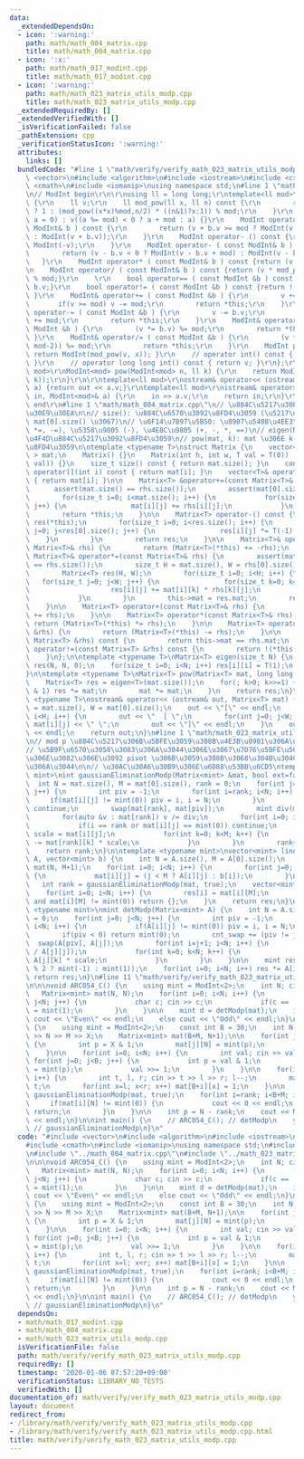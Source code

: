 ```yaml
---
data:
  _extendedDependsOn:
  - icon: ':warning:'
    path: math/math_004_matrix.cpp
    title: math/math_004_matrix.cpp
  - icon: ':x:'
    path: math/math_017_modint.cpp
    title: math/math_017_modint.cpp
  - icon: ':warning:'
    path: math/math_023_matrix_utils_modp.cpp
    title: math/math_023_matrix_utils_modp.cpp
  _extendedRequiredBy: []
  _extendedVerifiedWith: []
  _isVerificationFailed: false
  _pathExtension: cpp
  _verificationStatusIcon: ':warning:'
  attributes:
    links: []
  bundledCode: "#line 1 \"math/verify/verify_math_023_matrix_utils_modp.cpp\"\n#include\
    \ <vector>\n#include <algorithm>\n#include <iostream>\n#include <cstdio>\n#include\
    \ <cmath>\n#include <iomanip>\nusing namespace std;\n#line 1 \"math/math_017_modint.cpp\"\
    \n// ModInt begin\r\n\r\nusing ll = long long;\r\ntemplate<ll mod>\r\nstruct ModInt\
    \ {\r\n    ll v;\r\n    ll mod_pow(ll x, ll n) const {\r\n        return (!n)\
    \ ? 1 : (mod_pow((x*x)%mod,n/2) * ((n&1)?x:1)) % mod;\r\n    }\r\n    ModInt(ll\
    \ a = 0) : v((a %= mod) < 0 ? a + mod : a) {}\r\n    ModInt operator+ ( const\
    \ ModInt& b ) const {\r\n        return (v + b.v >= mod ? ModInt(v + b.v - mod)\
    \ : ModInt(v + b.v));\r\n    }\r\n    ModInt operator- () const {\r\n        return\
    \ ModInt(-v);\r\n    }\r\n    ModInt operator- ( const ModInt& b ) const {\r\n\
    \        return (v - b.v < 0 ? ModInt(v - b.v + mod) : ModInt(v - b.v));\r\n \
    \   }\r\n    ModInt operator* ( const ModInt& b ) const {return (v * b.v) % mod;}\r\
    \n    ModInt operator/ ( const ModInt& b ) const {return (v * mod_pow(b.v, mod-2))\
    \ % mod;}\r\n    \r\n    bool operator== ( const ModInt &b ) const {return v ==\
    \ b.v;}\r\n    bool operator!= ( const ModInt &b ) const {return !(*this == b);\
    \ }\r\n    ModInt& operator+= ( const ModInt &b ) {\r\n        v += b.v;\r\n \
    \       if(v >= mod) v -= mod;\r\n        return *this;\r\n    }\r\n    ModInt&\
    \ operator-= ( const ModInt &b ) {\r\n        v -= b.v;\r\n        if(v < 0) v\
    \ += mod;\r\n        return *this;\r\n    }\r\n    ModInt& operator*= ( const\
    \ ModInt &b ) {\r\n        (v *= b.v) %= mod;\r\n        return *this;\r\n   \
    \ }\r\n    ModInt& operator/= ( const ModInt &b ) {\r\n        (v *= mod_pow(b.v,\
    \ mod-2)) %= mod;\r\n        return *this;\r\n    }\r\n    ModInt pow(ll x) {\
    \ return ModInt(mod_pow(v, x)); }\r\n    // operator int() const { return int(v);\
    \ }\r\n    // operator long long int() const { return v; }\r\n};\r\n\r\ntemplate<ll\
    \ mod>\r\nModInt<mod> pow(ModInt<mod> n, ll k) {\r\n    return ModInt<mod>(n.mod_pow(n.v,\
    \ k));\r\n}\r\n\r\ntemplate<ll mod>\r\nostream& operator<< (ostream& out, ModInt<mod>\
    \ a) {return out << a.v;}\r\ntemplate<ll mod>\r\nistream& operator>> (istream&\
    \ in, ModInt<mod>& a) {\r\n    in >> a.v;\r\n    return in;\r\n}\r\n\r\n// ModInt\
    \ end\r\n#line 1 \"math/math_004_matrix.cpp\"\n// \u884C\u5217\u30E9\u30A4\u30D6\
    \u30E9\u30EA\n\n// size(): \u884C\u6570\u3092\u8FD4\u3059 (\u5217\u6570\u306F\
    \ mat[0].size() \u3067)\n// \u6F14\u7B97\u5B50: \u8907\u5408\u4EE3\u5165 (+=,\
    \ *=, -=), \u5358\u9805 (-), \u4E8C\u9805 (+, -, *, ==)\n// eigen(N): N*N \u5358\
    \u4F4D\u884C\u5217\u3092\u8FD4\u3059\n// pow(mat, k): mat \u306E k \u4E57\u3092\
    \u8FD4\u3059\n\ntemplate <typename T>\nstruct Matrix {\n    vector< vector<T>\
    \ > mat;\n    Matrix() {}\n    Matrix(int h, int w, T val = T(0)) : mat(h, vector<T>(w,\
    \ val)) {}\n    size_t size() const { return mat.size(); }\n    const vector<T>&\
    \ operator[](int i) const { return mat[i]; }\n    vector<T>& operator[](int i)\
    \ { return mat[i]; }\n\n    Matrix<T> &operator+=(const Matrix<T>& rhs) {\n  \
    \      assert(mat.size() == rhs.size());\n        assert(mat[0].size() == rhs[0].size());\n\
    \        for(size_t i=0; i<mat.size(); i++) {\n            for(size_t j=0; j<mat[0].size();\
    \ j++) {\n                mat[i][j] += rhs[i][j];\n            }\n        }\n\
    \        return *this;\n    }\n\n    Matrix<T> operator-() const {\n        Matrix<T>\
    \ res(*this);\n        for(size_t i=0; i<res.size(); i++) {\n            for(size_t\
    \ j=0; j<res[0].size(); j++) {\n                res[i][j] *= T(-1);\n        \
    \    }\n        }\n        return res;\n    }\n\n    Matrix<T>& operator-=(const\
    \ Matrix<T>& rhs) {\n        return (Matrix<T>(*this) += -rhs);\n    }\n\n   \
    \ Matrix<T>& operator*=(const Matrix<T>& rhs) {\n        assert(mat[0].size()\
    \ == rhs.size());\n        size_t H = mat.size(), W = rhs[0].size(), C = rhs.size();\n\
    \        Matrix<T> res(H, W);\n        for(size_t i=0; i<H; i++) {\n         \
    \   for(size_t j=0; j<W; j++) {\n                for(size_t k=0; k<C; k++) {\n\
    \                    res[i][j] += mat[i][k] * rhs[k][j];\n                }\n\
    \            }\n        }\n        this->mat = res.mat;\n        return *this;\n\
    \    }\n\n    Matrix<T> operator+(const Matrix<T>& rhs) {\n        return (Matrix<T>(*this)\
    \ += rhs);\n    }\n\n    Matrix<T> operator*(const Matrix<T>& rhs) {\n       \
    \ return (Matrix<T>(*this) *= rhs);\n    }\n\n    Matrix<T> operator-(const Matrix<T>\
    \ &rhs) {\n        return (Matrix<T>(*this) -= rhs);\n    }\n\n    bool operator==(const\
    \ Matrix<T> &rhs) const {\n        return this->mat == rhs.mat;\n    }\n    bool\
    \ operator!=(const Matrix<T> &rhs) const {\n        return !(*this == rhs);\n\
    \    }\n};\n\ntemplate <typename T>\nMatrix<T> eigen(size_t N) {\n    Matrix<T>\
    \ res(N, N, 0);\n    for(size_t i=0; i<N; i++) res[i][i] = T(1);\n    return res;\n\
    }\n\ntemplate <typename T>\nMatrix<T> pow(Matrix<T> mat, long long int k) {\n\
    \    Matrix<T> res = eigen<T>(mat.size());\n    for(; k>0; k>>=1) {\n        if(k\
    \ & 1) res *= mat;\n        mat *= mat;\n    }\n    return res;\n}\n\ntemplate\
    \ <typename T>\nostream& operator<< (ostream& out, Matrix<T> mat) {\n    int H\
    \ = mat.size(), W = mat[0].size();\n    out << \"[\" << endl;\n    for(int i=0;\
    \ i<H; i++) {\n        out << \"  [ \";\n        for(int j=0; j<W; j++) out <<\
    \ mat[i][j] << \" \";\n        out << \"]\" << endl;\n    }\n    out << \"]\"\
    \ << endl;\n    return out;\n}\n#line 1 \"math/math_023_matrix_utils_modp.cpp\"\
    \n// mod p \u884C\u5217\u306B\u5BFE\u3059\u308B\u4E3B\u8981\u306A\u64CD\u4F5C\n\
    // \u5B9F\u6570\u3058\u3083\u306A\u3044\u306E\u3067\u7D76\u5BFE\u5024\u6700\u5927\
    \u306E\u3082\u306E\u3092 pivot \u306B\u3059\u308B\u3068\u304B\u304C\u3044\u3089\
    \u306A\u3044\n\n// \u30AC\u30A6\u30B9\u306E\u6D88\u53BB\u6CD5\ntemplate <typename\
    \ mint>\nint gaussianEliminationModp(Matrix<mint> &mat, bool ext=false) {\n  \
    \  int N = mat.size(), M = mat[0].size(), rank = 0;\n    for(int j=0; j+ext<M;\
    \ j++) {\n        int piv = -1;\n        for(int i=rank; i<N; i++) {\n       \
    \     if(mat[i][j] != mint(0)) piv = i, i = N;\n        }\n        if(piv < 0)\
    \ continue;\n        swap(mat[rank], mat[piv]);\n        mint div(mat[rank][j]);\n\
    \        for(auto &v : mat[rank]) v /= div;\n        for(int i=0; i<N; i++) {\n\
    \            if(i == rank or mat[i][j] == mint(0)) continue;\n            mint\
    \ scale = mat[i][j];\n            for(int k=0; k<M; k++) {\n                mat[i][k]\
    \ -= mat[rank][k] * scale;\n            }\n        }\n        rank++;\n    }\n\
    \    return rank;\n}\n\ntemplate <typename mint>\nvector<mint> linearEquationModp(Matrix<mint>\
    \ A, vector<mint> b) {\n    int N = A.size(), M = A[0].size();\n    Matrix<mint>\
    \ mat(N, M+1);\n    for(int i=0; i<N; i++) {\n        for(int j=0; j<M+1; j++)\
    \ {\n            mat[i][j] = (j < M ? A[i][j] : b[i]);\n        }\n    }\n\n \
    \   int rank = gaussianEliminationModp(mat, true);\n    vector<mint> res(N);\n\
    \    for(int i=0; i<N; i++) {\n        res[i] = mat[i][M];\n        if(i >= rank\
    \ and mat[i][M] != mint(0)) return {};\n    }\n    return res;\n}\n\ntemplate\
    \ <typename mint>\nmint detModp(Matrix<mint> A) {\n    int N = A.size(), cnt_swap\
    \ = 0;\n    for(int j=0; j<N; j++) {\n        int piv = -1;\n        for(int i=j;\
    \ i<N; i++) {\n            if(A[i][j] != mint(0)) piv = i, i = N;\n        }\n\
    \        if(piv < 0) return mint(0);\n        cnt_swap += (piv != j);\n      \
    \  swap(A[piv], A[j]);\n        for(int i=j+1; i<N; i++) {\n            mint scale(A[i][j]\
    \ / A[j][j]);\n            for(int k=0; k<N; k++) {\n                A[i][k] -=\
    \ A[j][k] * scale;\n            }\n        }\n    }\n\n    mint res = (cnt_swap\
    \ % 2 ? mint(-1) : mint(1));\n    for(int i=0; i<N; i++) res *= A[i][i];\n   \
    \ return res;\n}\n#line 11 \"math/verify/verify_math_023_matrix_utils_modp.cpp\"\
    \n\n\nvoid ARC054_C() {\n    using mint = ModInt<2>;\n    int N; cin >> N;\n \
    \   Matrix<mint> mat(N, N);\n    for(int i=0; i<N; i++) {\n        for(int j=0;\
    \ j<N; j++) {\n            char c; cin >> c;\n            if(c == '1') mat[i][j]\
    \ = mint(1);\n        }\n    }\n\n    mint d = detModp(mat);\n    if(d == mint(0))\
    \ cout << \"Even\" << endl;\n    else cout << \"Odd\" << endl;\n}\n\nvoid yuki_803()\
    \ {\n    using mint = ModInt<2>;\n    const int B = 30;\n    int N, M, X; cin\
    \ >> N >> M >> X;\n    Matrix<mint> mat(B+M, N+1);\n\n    for(int j=0; j<B; j++)\
    \ {\n        int p = X & 1;\n        mat[j][N] = mint(p);\n        X >>= 1;\n\
    \    }\n\n    for(int i=0; i<N; i++) {\n        int val; cin >> val;\n       \
    \ for(int j=0; j<B; j++) {\n            int p = val & 1;\n            mat[j][i]\
    \ = mint(p);\n            val >>= 1;\n        }\n    }\n\n    for(int i=0; i<M;\
    \ i++) {\n        int t, l, r; cin >> t >> l >> r; l--;\n        mat[B+i][N] =\
    \ t;\n        for(int x=l; x<r; x++) mat[B+i][x] = 1;\n    }\n\n    int rank =\
    \ gaussianEliminationModp(mat, true);\n    for(int i=rank; i<B+M; i++) {\n   \
    \     if(mat[i][N] != mint(0)) {\n            cout << 0 << endl;\n           \
    \ return;\n        }\n    }\n\n    int p = N - rank;\n    cout << ModInt<1000000007>(2).pow(p)\
    \ << endl;\n}\n\nint main() {\n    // ARC054_C(); // detModp\n    yuki_803();\
    \ // gaussianEliminationModp\n}\n"
  code: "#include <vector>\n#include <algorithm>\n#include <iostream>\n#include <cstdio>\n\
    #include <cmath>\n#include <iomanip>\nusing namespace std;\n#include \"../math_017_modint.cpp\"\
    \n#include \"../math_004_matrix.cpp\"\n#include \"../math_023_matrix_utils_modp.cpp\"\
    \n\n\nvoid ARC054_C() {\n    using mint = ModInt<2>;\n    int N; cin >> N;\n \
    \   Matrix<mint> mat(N, N);\n    for(int i=0; i<N; i++) {\n        for(int j=0;\
    \ j<N; j++) {\n            char c; cin >> c;\n            if(c == '1') mat[i][j]\
    \ = mint(1);\n        }\n    }\n\n    mint d = detModp(mat);\n    if(d == mint(0))\
    \ cout << \"Even\" << endl;\n    else cout << \"Odd\" << endl;\n}\n\nvoid yuki_803()\
    \ {\n    using mint = ModInt<2>;\n    const int B = 30;\n    int N, M, X; cin\
    \ >> N >> M >> X;\n    Matrix<mint> mat(B+M, N+1);\n\n    for(int j=0; j<B; j++)\
    \ {\n        int p = X & 1;\n        mat[j][N] = mint(p);\n        X >>= 1;\n\
    \    }\n\n    for(int i=0; i<N; i++) {\n        int val; cin >> val;\n       \
    \ for(int j=0; j<B; j++) {\n            int p = val & 1;\n            mat[j][i]\
    \ = mint(p);\n            val >>= 1;\n        }\n    }\n\n    for(int i=0; i<M;\
    \ i++) {\n        int t, l, r; cin >> t >> l >> r; l--;\n        mat[B+i][N] =\
    \ t;\n        for(int x=l; x<r; x++) mat[B+i][x] = 1;\n    }\n\n    int rank =\
    \ gaussianEliminationModp(mat, true);\n    for(int i=rank; i<B+M; i++) {\n   \
    \     if(mat[i][N] != mint(0)) {\n            cout << 0 << endl;\n           \
    \ return;\n        }\n    }\n\n    int p = N - rank;\n    cout << ModInt<1000000007>(2).pow(p)\
    \ << endl;\n}\n\nint main() {\n    // ARC054_C(); // detModp\n    yuki_803();\
    \ // gaussianEliminationModp\n}\n"
  dependsOn:
  - math/math_017_modint.cpp
  - math/math_004_matrix.cpp
  - math/math_023_matrix_utils_modp.cpp
  isVerificationFile: false
  path: math/verify/verify_math_023_matrix_utils_modp.cpp
  requiredBy: []
  timestamp: '2020-01-06 07:57:20+09:00'
  verificationStatus: LIBRARY_NO_TESTS
  verifiedWith: []
documentation_of: math/verify/verify_math_023_matrix_utils_modp.cpp
layout: document
redirect_from:
- /library/math/verify/verify_math_023_matrix_utils_modp.cpp
- /library/math/verify/verify_math_023_matrix_utils_modp.cpp.html
title: math/verify/verify_math_023_matrix_utils_modp.cpp
---
```

